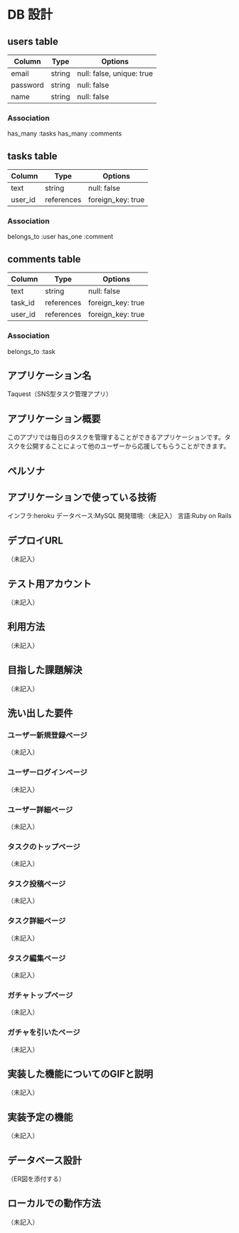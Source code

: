 # DB 設計

## users table

| Column                     | Type                | Options                              |
|----------------------------|---------------------|--------------------------------------|
| email                      | string              | null: false, unique: true            |
| password                   | string              | null: false                          |
| name                       | string              | null: false                          |

### Association
has_many :tasks
has_many :comments


## tasks table

| Column                     | Type                | Options                              |
|----------------------------|---------------------|--------------------------------------|
| text                       | string              | null: false                          |
| user_id                    | references          | foreign_key: true                    |

### Association
belongs_to :user
has_one :comment


## comments table

| Column                     | Type          | Options                                     |
|----------------------------|---------------|---------------------------------------------|
| text                       | string        | null: false                                 |
| task_id                    | references    | foreign_key: true                           |
| user_id                    | references    | foreign_key: true                           |


### Association
belongs_to :task


## アプリケーション名 
Taquest（SNS型タスク管理アプリ）

## アプリケーション概要 
このアプリでは毎日のタスクを管理することができるアプリケーションです。タスクを公開することによって他のユーザーから応援してもらうことができます。

## ペルソナ


## アプリケーションで使っている技術
インフラ:heroku
データベース:MySQL
開発環境:（未記入）
言語:Ruby on Rails

## デプロイURL
（未記入）

## テスト用アカウント
（未記入）

## 利用方法
（未記入）

## 目指した課題解決
（未記入）

## 洗い出した要件
### ユーザー新規登録ページ
（未記入）
### ユーザーログインページ
（未記入）
### ユーザー詳細ページ
（未記入）

### タスクのトップページ
（未記入）
### タスク投稿ページ
（未記入）
### タスク詳細ページ
（未記入）
### タスク編集ページ
（未記入）

### ガチャトップページ
（未記入）
### ガチャを引いたページ
（未記入）


## 実装した機能についてのGIFと説明
（未記入）

## 実装予定の機能
（未記入）

## データベース設計
（ER図を添付する）

## ローカルでの動作方法
（未記入）
